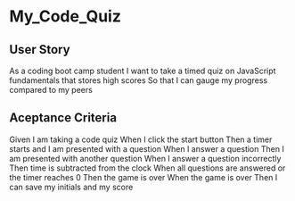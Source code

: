 # My_Code_Quiz

## User Story

As a coding boot camp student 
I want to take a timed quiz on JavaScript fundamentals that stores high scores
So that I can gauge my progress compared to my peers

## Aceptance Criteria 

Given I am taking a code quiz
When I click the start button
Then a timer starts and I am presented with a question
When I answer a question 
Then I am presented with another question
When I answer a question incorrectly 
Then time is subtracted from the clock
When all questions are answered or the timer reaches 0
Then the game is over 
When the game is over 
Then I can save my initials and my score


